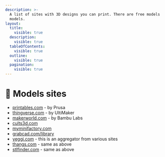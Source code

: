 ```yaml
---
description: >-
  A list of sites with 3D designs you can print. There are free models and paid
  models.
layout:
  title:
    visible: true
  description:
    visible: true
  tableOfContents:
    visible: true
  outline:
    visible: true
  pagination:
    visible: true
---
```


# 🎨 Models sites

* [printables.com](https://www.printables.com/) - by Prusa
* [thingverse.com](https://www.thingiverse.com/) - by UltiMaker
* [makerworld.com](https://makerworld.com/) - by Bambu Labs
* [cults3d.com](https://cults3d.com/)
* [myminifactory.com](https://www.myminifactory.com/)&#x20;
* [grabcad.com/library](https://grabcad.com/library)&#x20;
* [yeggi.com](https://www.yeggi.com/) - this is an aggregator from various sites
* [thangs.com](https://thangs.com/) - same as above
* [stlfinder.com](https://www.stlfinder.com/) - same as above
